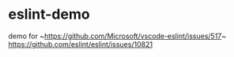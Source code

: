 # eslint-demo

demo for ~https://github.com/Microsoft/vscode-eslint/issues/517~
https://github.com/eslint/eslint/issues/10821
